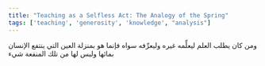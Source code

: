 ```yaml
---
title: "Teaching as a Selfless Act: The Analogy of the Spring"
tags: ['teaching', 'generosity', 'knowledge', "analysis"]
---
```


 ومن كان يطلب العلم ليعلِّمه غيره وليعرِّفه سواه فإنما هو بمنزلة العين التي ينتفع الإنسان بمائها وليس لها من تلك المنفعة شيء

